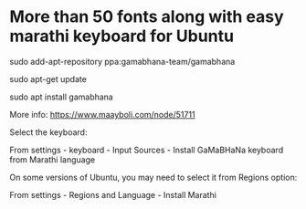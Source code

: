# More than 50 fonts along with easy marathi keyboard for Ubuntu

sudo add-apt-repository ppa:gamabhana-team/gamabhana

sudo apt-get update

sudo apt install gamabhana

More info: https://www.maayboli.com/node/51711

Select the keyboard:

From settings - keyboard - Input Sources - Install GaMaBHaNa keyboard from Marathi language

On some versions of Ubuntu, you may need to select it from Regions option:

From settings - Regions and Language - Install Marathi

